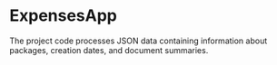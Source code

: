 # ExpensesApp
The project code processes JSON data containing information about packages, creation dates, and document summaries.
